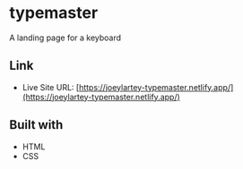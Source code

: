 # typemaster
A landing page for a keyboard

## Link

- Live Site URL: [https://joeylartey-typemaster.netlify.app/](https://joeylartey-typemaster.netlify.app/)

## Built with

- HTML
- CSS

